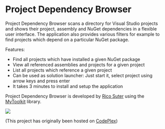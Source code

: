 # Project Dependency Browser 

Project Dependency Browser scans a directory for Visual Studio projects and shows their project, assembly and NuGet dependencies in a flexible user interface. The application also provides various filters for example to find projects which depend on a particular NuGet package.

Features: 

- Find all projects which have installed a given NuGet package
- View all referenced assemblies and projects for a given project
- List all projects which reference a given project
- Can be used as solution launcher: Just start it, select project using arrow keys and press enter
- It takes 3 minutes to install and setup the application

Project Dependency Browser is developed by [Rico Suter](http://rsuter.com) using the [MyToolkit](https://github.com/MyToolkit/Core) library. 

![](http://rsuter.com/Projects/ProjectDependencyBrowser/Screenshot01.png)

(This project has originally been hosted on [CodePlex](http://projectdependencybrowser.codeplex.com))
